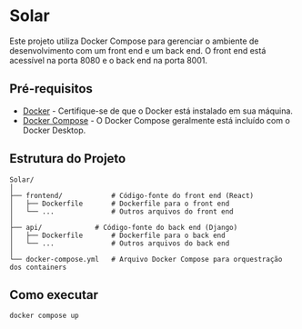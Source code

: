 # Solar

Este projeto utiliza Docker Compose para gerenciar o ambiente de desenvolvimento com um front end e um back end. O front end está acessível na porta 8080 e o back end na porta 8001.

## Pré-requisitos

- [Docker](https://docs.docker.com/get-docker/) - Certifique-se de que o Docker está instalado em sua máquina.
- [Docker Compose](https://docs.docker.com/compose/install/) - O Docker Compose geralmente está incluído com o Docker Desktop.

## Estrutura do Projeto

```plaintext
Solar/
│
├── frontend/            # Código-fonte do front end (React)
│   ├── Dockerfile       # Dockerfile para o front end
│   └── ...              # Outros arquivos do front end
│
├── api/             # Código-fonte do back end (Django)
│   ├── Dockerfile       # Dockerfile para o back end
│   └── ...              # Outros arquivos do back end
│
└── docker-compose.yml   # Arquivo Docker Compose para orquestração dos containers
```

## Como executar

```shell
docker compose up
```
